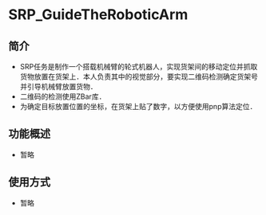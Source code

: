 # SRP_GuideTheRoboticArm
## 简介
- SRP任务是制作一个搭载机械臂的轮式机器人，实现货架间的移动定位并抓取货物放置在货架上．本人负责其中的视觉部分，要实现二维码检测确定货架号并引导机械臂放置货物．
- 二维码的检测使用ZBar库．
- 为确定目标放置位置的坐标，在货架上贴了数字，以方便使用pnp算法定位．

## 功能概述
- 暂略

## 使用方式
- 暂略  
